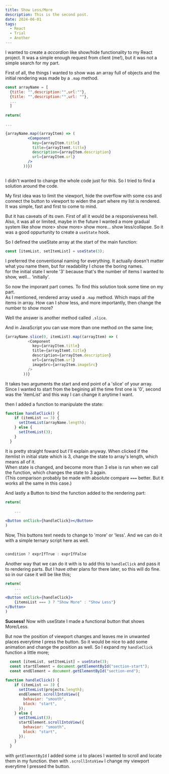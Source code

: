 ```yaml
---
title: Show Less/More
description: This is the second post.
date: 2024-06-01
tags:
  - React
  - Trial
  - Another
---
```


I wanted to create a *accordion* like show/hide functionality to my React project. It was a simple enough request from client (me!), but it was not a simple search for my part.

First of all, the things I wanted to show was an array full of objects and the initial rendering was made by a `.map` method.

```jsx
const arrayName = [
  {title: "",description:"",url:""},
  {title: "",description:"",url: ""},
  ...
  ]
  
return(

...

{arrayName.map((arrayItem) => (
          <Component
            key={arrayItem.title}
            title={arrayItemt.title}
            description={arrayItem.description}
            url={arrayItem.url}
          />
        ))})
  
```

I didn't wanted to change the whole code just for this. So I tried to find a solution around the code.

My first idea was to limit the viewport, hide the overflow with some css and connect the button to viewport to widen the part where my list is rendered. It was simple, fast and first to come to mind.

But it has caveats of its own. First of all it would be a responsiveness hell. Also, it was all or limited, maybe in the future I wanted a more gradual system like show more> show more> show more... show less/collapse. So it was a good oppurtunity to create a `useState` hook.

So I defined the useState array at the start of the main function:

```js
const [itemList, setItemList] = useState(3);
```

I preferred the conventional naming for everything. It actually doesn't matter what you name them, but for readability I chose the boring names.  
for the initial state I wrote '3' because that's the number of items I wanted to show, well... 'initially'.

So now the imporant part comes. To find this solution took some time on my part.  
As I mentioned, rendered array used a `.map` method. Which maps *all* the items in array. How can I show less, and more importantly, then change the number to show more?

Well the answer is another method called `.slice`.

And in JavaScript you can use more than one method on the same line;

```js
{arrayName.slice(0, itemList).map((arrayItem) => (
          <Component
            key={arrayItem.title}
            title={arrayItemt.title}
            description={arrayItem.description}
            url={arrayItem.url}
            imageSrc={arrayItem.imageSrc}
          />
        ))}
```

It takes two arguments the start and end point of a 'slice' of your array. Since I wanted to start from the begining all the time first one is '0', second was the 'itemList' and this way I can change it anytime I want.

then I added a function to manipulate the state:

```js
function handleClick() {
    if (itemList == 3) {
      setItemList(arrayName.length);  
    } else {
      setItemList(3);
    }
  }
```

It is pretty straight foward but I'll explain anyway. When clicked if the itemlist in initial state which is 3, change the state to array's length, which means all of it.  
When state is changed, and become more than 3 else is run when we call the function, which changes the state to 3 again.  
(This comparison probably be made with absolute compare `===` better. But it works all the same in this case.)

And lastly a Button to bind the function added to the rendering part:

```jsx
return(
    
    ...
    
<Button onClick={handleClick}></Button>
)
```

Now, This buttons text needs to change to 'more' or 'less'. And we can do it with a simple ternary script here as well.

```jsx

condition ? exprIfTrue : exprIfFalse

```


Another way that we can do it with is to add this to `handleClick` and pass it to rendering parts. But I have other plans for there later, so this will do fine. so in our case it will be like this;

```jsx
return(
    ...
    ...
<Button onClick={handleClick}>
    {itemsList === 3 ? "Show More" : "Show Less"}
</Button>
)
```

**Sucsess!** Now with useState I made a functional button that shows More/Less.

But now the position of viewport changes and leaves me in unwanted places everytime I press the button. So it would be nice to add some animation and change the position as well. So I expand my `handleClick` function a little more;

```jsx
  const [itemList, setItemList] = useState(3);
  const startElement = document.getElementById("section-start");
  const endElement = document.getElementById("section-end");
  
function handleClick() {
    if (itemList == 3) {
      setItemList(projects.length);
      endElement.scrollIntoView({
        behavior: "smooth",
        block: "start",
      });
    } else {
      setItemList(3);
      startElement.scrollIntoView({
        behavior: "smooth",
        block: "start",
      });
    }
  }
```

with `getElementById` I added some `id` to places I wanted to scroll and locate them in my function.
then with `.scrollIntoView` I change my viewport everytime I pressed the button. 